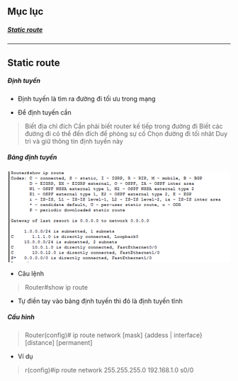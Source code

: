 ## Mục lục

##### [Static route](#1)



-----------

<a name = "1"></a>
## Static route

##### Định tuyến

* Định tuyến là tìm ra đường đi tối ưu trong mạng

* Để định tuyến cần

> Biết địa chỉ đích
> Cần phải biết router kế tiếp trong đường đi
> Biết các đường đi có thể đến đích để phòng sự cố
> Chọn đường đi tối nhât
> Duy trì và giữ thông tin định tuyến này

##### Bảng định tuyến

![](https://github.com/trung10/CCNA/blob/master/Lv5/Pictures/1.png)

* Câu lệnh

> Router#show ip route

* Tự điền tay vào bảng định tuyến thì đó là định tuyến tĩnh

##### Cấu hình

> Router(config)# ip route network [mask] {addess | interface} [distance] [permanent]


* Ví dụ

> r(config)#ip route network 255.255.255.0 192.168.1.0 s0/0



